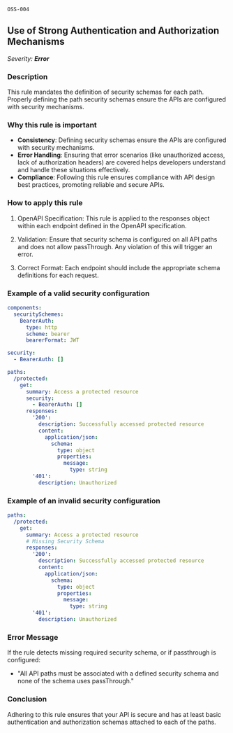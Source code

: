 `OSS-004`

## Use of Strong Authentication and Authorization Mechanisms

_Severity: **Error**_

### Description

This rule mandates the definition of security schemas for each path. Properly defining the path security schemas ensure the APIs are configured with security mechanisms.

### Why this rule is important

- **Consistency**: Defining security schemas ensure the APIs are configured with security mechanisms.
- **Error Handling**: Ensuring that error scenarios (like unauthorized access, lack of authorization headers) are covered helps developers understand and handle these situations effectively.
- **Compliance**: Following this rule ensures compliance with API design best practices, promoting reliable and secure APIs.

### How to apply this rule

1. OpenAPI Specification:
   This rule is applied to the responses object within each endpoint defined in the OpenAPI specification.

2. Validation:
   Ensure that security schema is configured on all API paths and does not allow passThrough. Any violation of this will trigger an error.

3. Correct Format:
   Each endpoint should include the appropriate schema definitions for each request.

### Example of a valid security configuration

```yaml
components:
  securitySchemes:
    BearerAuth:
      type: http
      scheme: bearer
      bearerFormat: JWT

security:
  - BearerAuth: []

paths:
  /protected:
    get:
      summary: Access a protected resource
      security:
        - BearerAuth: []
      responses:
        '200':
          description: Successfully accessed protected resource
          content:
            application/json:
              schema:
                type: object
                properties:
                  message:
                    type: string
        '401':
          description: Unauthorized
```

### Example of an invalid security configuration

```yaml
paths:
  /protected:
    get:
      summary: Access a protected resource
      # Missing Security Schema
      responses:
        '200':
          description: Successfully accessed protected resource
          content:
            application/json:
              schema:
                type: object
                properties:
                  message:
                    type: string
        '401':
          description: Unauthorized
```

### Error Message

If the rule detects missing required security schema, or if passthrough is configured:

- "All API paths must be associated with a defined security schema and none of the schema uses passThrough."

### Conclusion

Adhering to this rule ensures that your API is secure and has at least basic authentication and authorization schemas attached to each of the paths.
